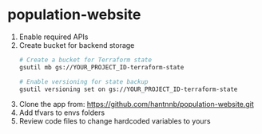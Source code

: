 # population-website

1. Enable required APIs
2. Create bucket for backend storage
    ```bash
    # Create a bucket for Terraform state
    gsutil mb gs://YOUR_PROJECT_ID-terraform-state
    
    # Enable versioning for state backup
    gsutil versioning set on gs://YOUR_PROJECT_ID-terraform-state
    ``` 
3. Clone the app from: https://github.com/hantnnb/population-website.git
4. Add tfvars to envs folders
5. Review code files to change hardcoded variables to yours
      